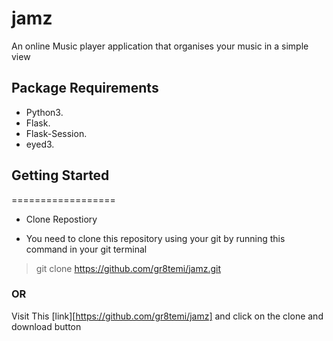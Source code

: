 # jamz 
An online Music player application that organises your music in a simple view 

## Package Requirements

* Python3.
* Flask.
* Flask-Session.
* eyed3.


## Getting Started
==================
- Clone Repostiory
 * You need to clone this repository using your git by running this command in your git terminal
 > git clone https://github.com/gr8temi/jamz.git 
 ### OR 
 Visit This [link][https://github.com/gr8temi/jamz] and click on the clone and download button 

